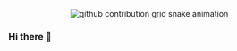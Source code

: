 <div align="center">
<picture>
  <source media="(prefers-color-scheme: dark)" srcset="https://raw.githubusercontent.com/your_profile_name/your_repository_name/output/github-contribution-grid-snake-dark.svg">
  <source media="(prefers-color-scheme: light)" srcset="https://raw.githubusercontent.com/your_profile_name/your_repository_name/output/github-contribution-grid-snake.svg">
  <img alt="github contribution grid snake animation" src="https://raw.githubusercontent.com/your_profile_name/your_repository_name/output/github-contribution-grid-snake.svg">
</picture>
</div>

### Hi there 👋

<!--
**rizky-mf/rizky-mf** is a ✨ _special_ ✨ repository because its `README.md` (this file) appears on your GitHub profile.

Here are some ideas to get you started:

- 🔭 I’m currently working on ...
- 🌱 I’m currently learning ...
- 👯 I’m looking to collaborate on ...
- 🤔 I’m looking for help with ...
- 💬 Ask me about ...
- 📫 How to reach me: ...
- 😄 Pronouns: ...
- ⚡ Fun fact: ...
-->


